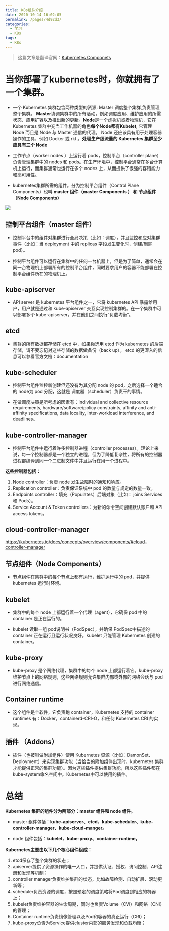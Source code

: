 ```yaml
---
title: K8s组件介绍
date: 2020-10-14 16:02:05
permalink: /pages/4d92d3/
categories:
  - 学习
  - K8s
tags:
  - K8s
---
```


> 这篇文章是翻译官网：[Kubernetes Componets](https://kubernetes.io/docs/concepts/overview/components/)
# 当你部署了kubernetes时，你就拥有了一个集群。
- 一个 Kubernetes 集群包含两种类型的资源:
  Master 调度整个集群,负责管理整个集群。 **Master**协调集群中的所有活动，例如调度应用、维护应用的所需状态、应用扩容以及推出新的更新。**Node**是一个虚拟机或者物理机，它在 Kubernetes 集群中充当工作机器的角色**每个Node都有Kubelet**, 它管理 Node 而且是 Node 与 Master 通信的代理。 Node 还应该具有用于​​处理容器操作的工具，例如 Docker 或 rkt 。**处理生产级流量的 Kubernetes 集群至少应具有三个 Node**

- 工作节点（worker nodes ）上运行着 pods，控制平台（controller plane）负责管理集群中的 nodes 和 pods。在生产环境中，控制平台通常在多台计算机上运行，而集群通常也运行在多个 nodes 上，从而提供了很强的容错能力和高可用性。

- kubernetes集群所需的组件。分为控制平台组件（Control Plane Components）也叫 **master 组件（master Components ） 和 节点组件（Node Components）**

![](https://cdn.jsdelivr.net/gh/summerking1/image@main/71.png)

## 控制平台组件（master 组件）
- 控制平台中的组件对集群进行全局决策（比如：调度），并且监控和应对集群事件（比如：当 deployment 中的 replicas 字段发生变化时，创建/删除 pod）。

- 控制平台组件可以运行在集群中的任何一台机器上，但是为了简单，通常会在同一台物理机上部署所有的控制平台组件，同时要求用户的容器不能部署在控制平台组件所在的物理机上。

## kube-apiserver
- API server 是 kubernetes 平台组件之一，它将 kubernetes API 暴露给用户，用户就是通过和 kube-apiserver 交互实现控制集群的。在一个集群中可以部署多个 kube-apiserver，并在他们之间执行“负载均衡”。

## etcd
- 集群的所有数据都存储在 etcd 中，如果你选用 etcd 作为 kubernetes 的后端存储，请不要忘记对这些存储的数据做备份（back up）。 etcd 的更深入的信息可以参看官方文档：documentation

## kube-scheduler
- 控制平台组件监控新创建但还没有为其分配 node 的 pod，之后选择一个适合的 node为 pod 分配，这就是 调度器（scheduler）负责干的事情。

- 在做调度决策是所考虑的因素有：individual and collective resource requirements, hardware/software/policy constraints, affinity and anti-affinity specifications, data locality, inter-workload interference, and deadlines。

## kube-controller-manager
- 控制平台组件中运行着许多控制器进程（controller processes）。理论上来说，每一个控制器都是一个独立的进程，但为了降低复杂性，将所有的控制器进程都编译到同一个二进制文件中并且运行在用一个进程中。

**这些控制器包括：**

1. Node controller：负责 node 发生故障时的通知和响应。
2. Replication controller：负责保证系统中 pod 的数量与规定的数量一致。
3. Endpoints controller：填充（Populates）后端对象（比如： joins Services 和 Pods）。
4. Service Account & Token controllers：为新的命令空间创建默认账户和 API access tokens。

## cloud-controller-manager
https://kubernetes.io/docs/concepts/overview/components/#cloud-controller-manager

## 节点组件（Node Components）
- 节点组件在集群中的每个节点上都有运行，维护运行中的 pod，并提供 kubernetes 运行时环境。

## kubelet
- 集群中的每个 node 上都运行着一个代理（agent），它确保 pod 中的 container 是正在运行的。

- kubelet 读取一组 pod说明书（PodSpec），并确保 PodSpec中描述的 container 正在运行且运行状况良好。kubelet 只能管理 Kubernetes 创建的 container。

## kube-proxy
- kube-proxy 是个网络代理，集群中的每个 node 上都运行着它。kube-proxy 维护节点上的网络规则，这些网络规则允许集群内部或外部的网络会话与 pod 进行网络通信。

## Container runtime
- 这个组件是个软件，它负责跑 container，Kubernetes 支持的 container runtimes 有：Docker，containerd-CRI-O，和任何 Kubernetes CRI 的实现。

## 插件 （Addons）
- 插件（也被叫做附加组件）使用 Kubernetes 资源（比如：DamonSet、Deployment）来实现集群功能（当恰当的附加组件出现时，kubernetes 集群才能提供正常的集群功能）。因为这些插件提供集群功能，所以这些插件都在 kube-system命名空间中。Kubernetes中可以使用的插件。

# 总结
**Kubernetes 集群的组件分为两部分：master 组件和 node 组件。**

- master 组件包括：**kube-apiserver、etcd、kube-scheduler、kube-controller-manager、kube-cloud-manger。**

- node 组件包括：**kubelet、kube-proxy、container-runtime。**

**Kubernetes主要由以下几个核心组件组成：**

1. etcd保存了整个集群的状态；
2. apiserver提供了资源操作的唯一入口，并提供认证、授权、访问控制、API注册和发现等机制；
3. controller manager负责维护集群的状态，比如故障检测、自动扩展、滚动更新等；
4. scheduler负责资源的调度，按照预定的调度策略将Pod调度到相应的机器上；
5. kubelet负责维护容器的生命周期，同时也负责Volume（CVI）和网络（CNI）的管理；
6. Container runtime负责镜像管理以及Pod和容器的真正运行（CRI）；
7. kube-proxy负责为Service提供cluster内部的服务发现和负载均衡；